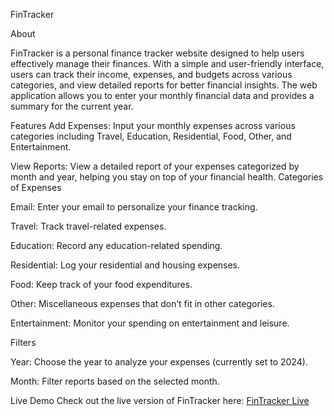 FinTracker


About

FinTracker is a personal finance tracker website designed to help users effectively manage their finances. With a simple and user-friendly interface, users can track their income, expenses, and budgets across various categories, and view detailed reports for better financial insights. The web application allows you to enter your monthly financial data and provides a summary for the current year.


Features
Add Expenses: Input your monthly expenses across various categories including Travel, Education, Residential, Food, Other, and Entertainment.

View Reports: View a detailed report of your expenses categorized by month and year, helping you stay on top of your financial health.
Categories of Expenses

Email: Enter your email to personalize your finance tracking.

Travel: Track travel-related expenses.

Education: Record any education-related spending.

Residential: Log your residential and housing expenses.

Food: Keep track of your food expenditures.

Other: Miscellaneous expenses that don’t fit in other categories.

Entertainment: Monitor your spending on entertainment and leisure.

Filters

Year: Choose the year to analyze your expenses (currently set to 2024).

Month: Filter reports based on the selected month.

Live Demo
Check out the live version of FinTracker here: [FinTracker Live](https://fin-trackr-pi.vercel.app/)
